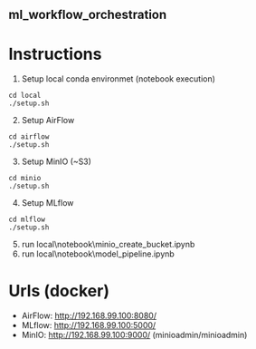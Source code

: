 ## ml_workflow_orchestration

# Instructions
1. Setup local conda environmet (notebook execution)
```
cd local
./setup.sh
```
2. Setup AirFlow
```
cd airflow
./setup.sh
```
3. Setup MinIO (~S3)
```
cd minio
./setup.sh
```
4. Setup MLflow
```
cd mlflow
./setup.sh
```
5. run local\notebook\minio_create_bucket.ipynb
6. run local\notebook\model_pipeline.ipynb

# Urls (docker)
- AirFlow: http://192.168.99.100:8080/
- MLflow: http://192.168.99.100:5000/
- MinIO: http://192.168.99.100:9000/ (minioadmin/minioadmin)